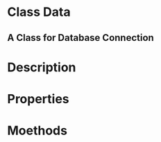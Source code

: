 Class Data
===========

A Class for Database Connection
---------------------------------

# Description
# Properties
# Moethods
